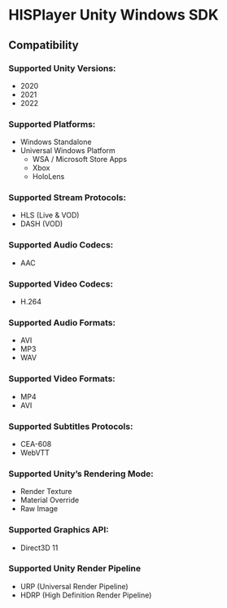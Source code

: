 # HISPlayer Unity Windows SDK

## Compatibility

### Supported Unity Versions: 
* 2020
* 2021
* 2022

### Supported Platforms: 
* Windows Standalone
* Universal Windows Platform
  * WSA / Microsoft Store Apps
  * Xbox
  * HoloLens

### Supported Stream Protocols: 
* HLS (Live & VOD)
* DASH (VOD)

### Supported Audio Codecs:
 * AAC

### Supported Video Codecs:
 * H.264

### Supported Audio Formats:
 * AVI
 * MP3
 * WAV

### Supported Video Formats:
* MP4
* AVI

### Supported Subtitles Protocols: 
* CEA-608
* WebVTT

### Supported Unity’s Rendering Mode: 
* Render Texture
* Material Override
* Raw Image

### Supported Graphics API:
* Direct3D 11

### Supported Unity Render Pipeline
* URP (Universal Render Pipeline)
* HDRP (High Definition Render Pipeline)
